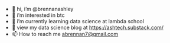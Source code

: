 - 👋 hi, i’m @brennanashley
- 👀 i’m interested in btc
- 🌱 i’m currently learning data science at lambda school
- 👀 view my data science blog at https://ashtech.substack.com/
- 📫 How to reach me abrennan7@gmail.com

<!---
brennanashley/brennanashley is a ✨ special ✨ repository because its `README.md` (this file) appears on your GitHub profile.
You can click the Preview link to take a look at your changes.
--->
